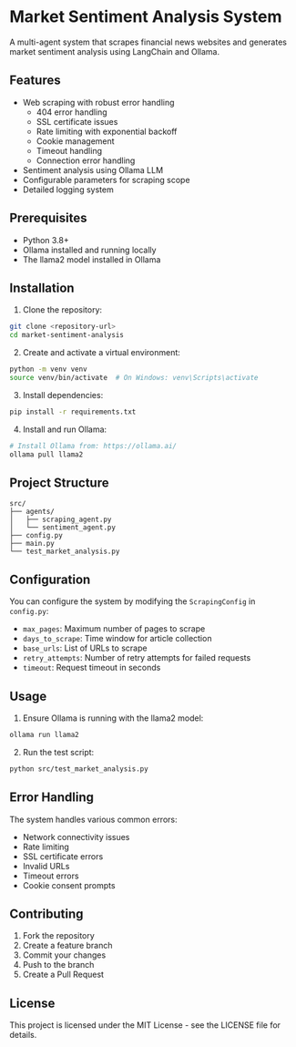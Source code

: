 # Market Sentiment Analysis System

A multi-agent system that scrapes financial news websites and generates market sentiment analysis using LangChain and Ollama.

## Features

- Web scraping with robust error handling
  - 404 error handling
  - SSL certificate issues
  - Rate limiting with exponential backoff
  - Cookie management
  - Timeout handling
  - Connection error handling
- Sentiment analysis using Ollama LLM
- Configurable parameters for scraping scope
- Detailed logging system

## Prerequisites

- Python 3.8+
- Ollama installed and running locally
- The llama2 model installed in Ollama

## Installation

1. Clone the repository:

```bash
git clone <repository-url>
cd market-sentiment-analysis
```

2. Create and activate a virtual environment:
```bash
python -m venv venv
source venv/bin/activate  # On Windows: venv\Scripts\activate
```

3. Install dependencies:
```bash
pip install -r requirements.txt
```

4. Install and run Ollama:
```bash
# Install Ollama from: https://ollama.ai/
ollama pull llama2
```

## Project Structure

```
src/
├── agents/
│   ├── scraping_agent.py
│   └── sentiment_agent.py
├── config.py
├── main.py
└── test_market_analysis.py
```

## Configuration

You can configure the system by modifying the `ScrapingConfig` in `config.py`:

- `max_pages`: Maximum number of pages to scrape
- `days_to_scrape`: Time window for article collection
- `base_urls`: List of URLs to scrape
- `retry_attempts`: Number of retry attempts for failed requests
- `timeout`: Request timeout in seconds

## Usage

1. Ensure Ollama is running with the llama2 model:
```bash
ollama run llama2
```

2. Run the test script:
```bash
python src/test_market_analysis.py
```

## Error Handling

The system handles various common errors:
- Network connectivity issues
- Rate limiting
- SSL certificate errors
- Invalid URLs
- Timeout errors
- Cookie consent prompts

## Contributing

1. Fork the repository
2. Create a feature branch
3. Commit your changes
4. Push to the branch
5. Create a Pull Request

## License

This project is licensed under the MIT License - see the LICENSE file for details.

